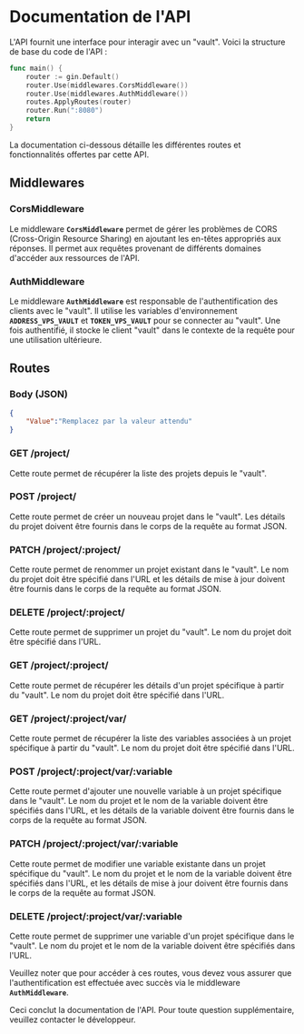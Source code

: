 # **Documentation de l'API**

L'API fournit une interface pour interagir avec un "vault". Voici la structure de base du code de l'API :

```go
func main() {
	router := gin.Default()
	router.Use(middlewares.CorsMiddleware())
	router.Use(middlewares.AuthMiddleware())
	routes.ApplyRoutes(router)
	router.Run(":8080")
	return
}
```

La documentation ci-dessous détaille les différentes routes et fonctionnalités offertes par cette API.

## **Middlewares**

### **CorsMiddleware**

Le middleware **`CorsMiddleware`** permet de gérer les problèmes de CORS (Cross-Origin Resource Sharing) en ajoutant les en-têtes appropriés aux réponses. Il permet aux requêtes provenant de différents domaines d'accéder aux ressources de l'API.

### **AuthMiddleware**

Le middleware **`AuthMiddleware`** est responsable de l'authentification des clients avec le "vault". Il utilise les variables d'environnement **`ADDRESS_VPS_VAULT`** et **`TOKEN_VPS_VAULT`** pour se connecter au "vault". Une fois authentifié, il stocke le client "vault" dans le contexte de la requête pour une utilisation ultérieure.

## **Routes**

### Body (JSON)

```json
{
	"Value":"Remplacez par la valeur attendu"
}
```

### **GET /project/**

Cette route permet de récupérer la liste des projets depuis le "vault".

### **POST /project/**

Cette route permet de créer un nouveau projet dans le "vault". Les détails du projet doivent être fournis dans le corps de la requête au format JSON.

### **PATCH /project/:project/**

Cette route permet de renommer un projet existant dans le "vault". Le nom du projet doit être spécifié dans l'URL et les détails de mise à jour doivent être fournis dans le corps de la requête au format JSON.

### **DELETE /project/:project/**

Cette route permet de supprimer un projet du "vault". Le nom du projet doit être spécifié dans l'URL.

### **GET /project/:project/**

Cette route permet de récupérer les détails d'un projet spécifique à partir du "vault". Le nom du projet doit être spécifié dans l'URL.

### **GET /project/:project/var/**

Cette route permet de récupérer la liste des variables associées à un projet spécifique à partir du "vault". Le nom du projet doit être spécifié dans l'URL.

### **POST /project/:project/var/:variable**

Cette route permet d'ajouter une nouvelle variable à un projet spécifique dans le "vault". Le nom du projet et le nom de la variable doivent être spécifiés dans l'URL, et les détails de la variable doivent être fournis dans le corps de la requête au format JSON.

### **PATCH /project/:project/var/:variable**

Cette route permet de modifier une variable existante dans un projet spécifique du "vault". Le nom du projet et le nom de la variable doivent être spécifiés dans l'URL, et les détails de mise à jour doivent être fournis dans le corps de la requête au format JSON.

### **DELETE /project/:project/var/:variable**

Cette route permet de supprimer une variable d'un projet spécifique dans le "vault". Le nom du projet et le nom de la variable doivent être spécifiés dans l'URL.

Veuillez noter que pour accéder à ces routes, vous devez vous assurer que l'authentification est effectuée avec succès via le middleware **`AuthMiddleware`**.

Ceci conclut la documentation de l'API. Pour toute question supplémentaire, veuillez contacter le développeur.